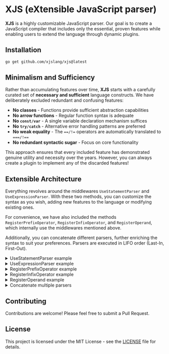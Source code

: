 # XJS (eXtensible JavaScript parser)

**XJS** is a highly customizable JavaScript parser. Our goal is to create a JavaScript compiler that includes only the essential, proven features while enabling users to extend the language through dynamic plugins.

## Installation

```bash
go get github.com/xjslang/xjs@latest
```

## Minimalism and Sufficiency

Rather than accumulating features over time, **XJS** starts with a carefully curated set of **necessary and sufficient** language constructs. We have deliberately excluded redundant and confusing features:

- **No classes** - Functions provide sufficient abstraction capabilities
- **No arrow functions** - Regular function syntax is adequate
- **No `const/var`** - A single variable declaration mechanism suffices
- **No `try/catch`** - Alternative error handling patterns are preferred
- **No weak equality** - The `==/!=` operators are automatically translated to `===/!==`
- **No redundant syntactic sugar** - Focus on core functionality

This approach ensures that every included feature has demonstrated genuine utility and necessity over the years. However, you can always create a plugin to implement any of the discarded features!

## Extensible Architecture

Everything revolves around the middlewares `UseStatementParser` and `UseExpressionParser`. With these two methods, you can customize the syntax as you wish, adding new features to the language or modifying existing ones.

For convenience, we have also included the methods `RegisterPrefixOperator`, `RegisterInfixOperator`, and `RegisterOperand`, which internally use the middlewares mentioned above.

Additionally, you can concatenate different parsers, further enriching the syntax to suit your preferences. Parsers are executed in LIFO order (Last-In, First-Out).

<details>
	<summary>UseStatementParser example</summary>

```go
package main

import (
	"fmt"
	"strings"

	"github.com/xjslang/xjs/ast"
	"github.com/xjslang/xjs/lexer"
	"github.com/xjslang/xjs/parser"
	"github.com/xjslang/xjs/token"
)

// Represents a `const` node
type ConstStatement struct {
	Token token.Token
	Name  *ast.Identifier
	Value ast.Expression
}

// Tells the parser how to write a node
func (ls *ConstStatement) WriteTo(b *strings.Builder) {
	b.WriteString("const ")
	ls.Name.WriteTo(b)
	if ls.Value != nil {
		b.WriteRune('=')
		ls.Value.WriteTo(b)
	}
}

func main() {
	input := "const x = 42"
	l := lexer.New(input)
	p := parser.New(l)
	// adds support for the `const` keyword!
	p.UseStatementParser(func(p *parser.Parser, next func() ast.Statement) ast.Statement {
		if p.CurrentToken.Type == token.IDENT && p.CurrentToken.Literal == "const" {
			stmt := &ConstStatement{Token: p.CurrentToken}
			p.NextToken() // moves to identifier token
			stmt.Name = &ast.Identifier{Token: p.CurrentToken, Value: p.CurrentToken.Literal}
			if !p.ExpectToken(token.ASSIGN) { // expects "="
				return nil
			}
			p.NextToken() // moves to value expression
			stmt.Value = p.ParseExpression()
			return stmt
		}
		return next() // otherwise, next!
	})
	ast := p.ParseProgram()
	fmt.Println(ast.String())
	// Output: const x=42
}
```
</details>

<details>
	<summary>UseExpressionParser example</summary>

```go
package main

import (
	"fmt"
	"strings"

	"github.com/xjslang/xjs/ast"
	"github.com/xjslang/xjs/lexer"
	"github.com/xjslang/xjs/parser"
	"github.com/xjslang/xjs/token"
)

// Represents a `random()` expression node
type RandomExpression struct {
	Token token.Token
}

// Tells the parser how to write a node
func (re *RandomExpression) WriteTo(b *strings.Builder) {
	b.WriteString("Math.random()")
}

func main() {
	input := "let randomValue = RANDOM + 10"
	l := lexer.New(input)
	p := parser.New(l)
	// intercepts expression parsing to handle RANDOM as a special expression!
	p.UseExpressionParser(func(p *parser.Parser, next func() ast.Expression) ast.Expression {
		if p.CurrentToken.Type == token.IDENT && p.CurrentToken.Literal == "RANDOM" {
			return p.ParseRemainingExpression(&RandomExpression{Token: p.CurrentToken})
		}
		return next()
	})
	ast := p.ParseProgram()
	fmt.Println(ast.String())
	// Output: let randomValue=(Math.random()+10)
}
```
</details>

<details>
	<summary>RegisterPrefixOperator example</summary>

```go
package main

import (
	"fmt"
	"strings"

	"github.com/xjslang/xjs/ast"
	"github.com/xjslang/xjs/lexer"
	"github.com/xjslang/xjs/parser"
	"github.com/xjslang/xjs/token"
)

// Represents a typeof node
type TypeofExpression struct {
	Token token.Token
	Right ast.Expression
}

// Tells the parser how to write a node
func (te *TypeofExpression) WriteTo(b *strings.Builder) {
	b.WriteString("(typeof ")
	te.Right.WriteTo(b)
	b.WriteRune(')')
}

func main() {
	input := "if (typeof x == 'string') { console.log('x is a string') }"
	l := lexer.New(input)
	p := parser.New(l)
	// adds support for the typeof keyword!
	p.RegisterPrefixOperator("typeof", func(right func() ast.Expression) ast.Expression {
		return &TypeofExpression{
			Token: p.CurrentToken,
			Right: right(),
		}
	})
	ast := p.ParseProgram()
	fmt.Println(ast.String())
	// Output: if ((typeof (x==="string"))){console.log("x is a string")}
}
```
</details>

<details>
	<summary>RegisterInfixOperator example</summary>

```go
package main

import (
	"fmt"
	"strings"

	"github.com/xjslang/xjs/ast"
	"github.com/xjslang/xjs/lexer"
	"github.com/xjslang/xjs/parser"
	"github.com/xjslang/xjs/token"
)

// Represents Math.pow
type PowExpression struct {
	Token token.Token
	Left  ast.Expression
	Right ast.Expression
}

// Tells the parser how to write a node
func (pe *PowExpression) WriteTo(b *strings.Builder) {
	b.WriteString("Math.pow(")
	pe.Left.WriteTo(b)
	b.WriteRune(',')
	pe.Right.WriteTo(b)
	b.WriteRune(')')
}

func main() {
	input := "let squareArea = r^2"
	l := lexer.New(input)
	p := parser.New(l)
	// adds support for the ^ operator!
	p.RegisterInfixOperator("^", parser.PRODUCT+1, func(left ast.Expression, right func() ast.Expression) ast.Expression {
		return &PowExpression{
			Token: p.CurrentToken,
			Left:  left,
			Right: right(),
		}
	})
	ast := p.ParseProgram()
	fmt.Println(ast.String())
	// Output: let squareArea=Math.pow(r,2)
}
```
</details>

<details>
	<summary>RegisterOperand example</summary>

```go
package main

import (
	"fmt"
	"strings"

	"github.com/xjslang/xjs/ast"
	"github.com/xjslang/xjs/lexer"
	"github.com/xjslang/xjs/parser"
	"github.com/xjslang/xjs/token"
)

// Represents PI
type PiLiteral struct {
	Token token.Token
}

// Tells the parser how to write a node
func (pl *PiLiteral) WriteTo(b *strings.Builder) {
	b.WriteString("Math.PI")
}

func main() {
	input := "let area = PI * r * r"
	l := lexer.New(input)
	p := parser.New(l)
	// adds support for the PI constant!
	p.RegisterOperand("PI", func() ast.Expression {
		return &PiLiteral{Token: p.CurrentToken}
	})
	ast := p.ParseProgram()
	fmt.Println(ast.String())
	// Output: let area=((Math.PI*r)*r)
}
```
</details>

<details>
	<summary>Concatenate multiple parsers</summary>

```go
import (
	"fmt"
	"strings"

	"github.com/xjslang/xjs/ast"
	"github.com/xjslang/xjs/lexer"
	"github.com/xjslang/xjs/token"
)

func Example_combined() {
	input := `
	const circleArea = PI * r^2
	if (typeof radius == 'string') {
		let randomRadius = RANDOM * 10
	}`
	l := lexer.New(input)
	p := New(l)
	// combines all previous examples!
	p.UseStatementParser(func(p *Parser, next func() ast.Statement) ast.Statement {
		if p.CurrentToken.Type == token.IDENT && p.CurrentToken.Literal == "const" {
			stmt := &ConstStatement{Token: p.CurrentToken}
			p.NextToken()
			stmt.Name = &ast.Identifier{Token: p.CurrentToken, Value: p.CurrentToken.Literal}
			if !p.ExpectToken(token.ASSIGN) {
				return nil
			}
			p.NextToken()
			stmt.Value = p.ParseExpression()
			return stmt
		}
		return next()
	})
	p.RegisterPrefixOperator("typeof", func(right func() ast.Expression) ast.Expression {
		return &TypeofExpression{Token: p.CurrentToken, Right: right()}
	})
	p.RegisterInfixOperator("^", PRODUCT+1, func(left ast.Expression, right func() ast.Expression) ast.Expression {
		return &PowExpression{Token: p.CurrentToken, Left: left, Right: right()}
	})
	p.RegisterOperand("PI", func() ast.Expression {
		return &PiLiteral{Token: p.CurrentToken}
	})
	p.UseExpressionParser(func(p *Parser, next func() ast.Expression) ast.Expression {
		if p.CurrentToken.Type == token.IDENT && p.CurrentToken.Literal == "RANDOM" {
			return p.ParseRemainingExpression(&RandomExpression{Token: p.CurrentToken})
		}
		return next()
	})
	ast := p.ParseProgram()
	fmt.Println(ast.String())
	// Output: const circleArea=(Math.PI*Math.pow(r,2));if ((typeof (radius==="string"))){let randomRadius=(Math.random()*10)}
}
```
</details>

## Contributing

Contributions are welcome! Please feel free to submit a Pull Request.

## License

This project is licensed under the MIT License - see the [LICENSE](LICENSE) file for details.
